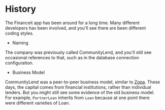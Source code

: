 # History

The Financeit app has been around for a long time. Many different developers hav
been involved, and you'll see there are been different coding styles.

* Naming

The company was previously called CommunityLend, and you'll still see occasional
references to that, such as in the database connection configuration.

* Business Model

CommunityLend was a peer-to-peer business model, similar to [Zopa]. These days,
the capital comes from financial institutions, rather than individual lenders.
But you might still see some evidence of the old business model. For example,
`PartnerLoan` inherits from `Loan` because at one point there were different
varieties of Loan.


[Zopa]: https://www.zopa.com/



